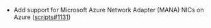 - Add support for Microsoft Azure Network Adapter (MANA) NICs on Azure ([scripts#1131](https://github.com/flatcar/scripts/pull/1131))
